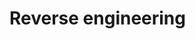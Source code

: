 <!-- TITLE: Accueil-->
<!-- SUBTITLE: Ici, je stock de la documentation sur différents sujets -->

# Reverse engineering

